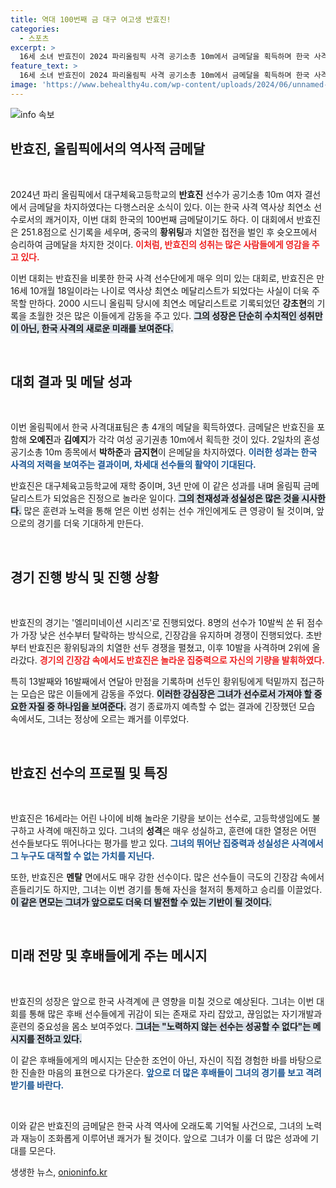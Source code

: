 ```yaml
---
title: 역대 100번째 금 대구 여고생 반효진!
categories:
  - 스포츠
excerpt: >
  16세 소녀 반효진이 2024 파리올림픽 사격 공기소총 10m에서 금메달을 획득하며 한국 사격 역사상 최연소 메달리스트가 되었다. 긴장감 넘치는 접전 끝에 중국의 황위팅을 제치고 100번째 금메달의 주인공으로 우뚝 선 그녀의 기적 같은 역전승을 확인해보세요!
feature_text: >
  16세 소녀 반효진이 2024 파리올림픽 사격 공기소총 10m에서 금메달을 획득하며 한국 사격 역사상 최연소 메달리스트가 되었다. 긴장감 넘치는 접전 끝에 중국의 황위팅을 제치고 100번째 금메달의 주인공으로 우뚝 선 그녀의 기적 같은 역전승을 확인해보세요!
image: 'https://www.behealthy4u.com/wp-content/uploads/2024/06/unnamed-file.png'
---
```


<p><img src="https://www.behealthy4u.com/wp-content/uploads/2024/06/unnamed-file.png" alt="info 속보" /></p>

<h2 data-ke-size="size26">반효진, 올림픽에서의 역사적 금메달</h2>

<p data-ke-size="size16">&nbsp;</p>

<p data-ke-size="size16">2024년 파리 올림픽에서 대구체육고등학교의 <b>반효진</b> 선수가 공기소총 10m 여자 결선에서 금메달을 차지하였다는 다행스러운 소식이 있다. 이는 한국 사격 역사상 최연소 선수로서의 쾌거이자, 이번 대회 한국의 100번째 금메달이기도 하다. 이 대회에서 반효진은 251.8점으로 신기록을 세우며, 중국의 <b>황위팅</b>과 치열한 접전을 벌인 후 슛오프에서 승리하여 금메달을 차지한 것이다. <b><span style="color: #ee2323;">이처럼, 반효진의 성취는 많은 사람들에게 영감을 주고 있다.</span></b>  </p>

<p data-ke-size="size16">이번 대회는 반효진을 비롯한 한국 사격 선수단에게 매우 의미 있는 대회로, 반효진은 만 16세 10개월 18일이라는 나이로 역사상 최연소 메달리스트가 되었다는 사실이 더욱 주목할 만하다. 2000 시드니 올림픽 당시에 최연소 메달리스트로 기록되었던 <b>강초현</b>의 기록을 초월한 것은 많은 이들에게 감동을 주고 있다. <b><span style="background-color: #21538527;">그의 성장은 단순히 수치적인 성취만이 아닌, 한국 사격의 새로운 미래를 보여준다.</span></b></p>

<p data-ke-size="size16">&nbsp;</p>

<h2 data-ke-size="size26">대회 결과 및 메달 성과</h2>

<p data-ke-size="size16">&nbsp;</p>

<p data-ke-size="size16">이번 올림픽에서 한국 사격대표팀은 총 4개의 메달을 획득하였다. 금메달은 반효진을 포함해 <b>오예진</b>과 <b>김예지</b>가 각각 여성 공기권총 10m에서 획득한 것이 있다. 2일차의 혼성 공기소총 10m 종목에서 <b>박하준</b>과 <b>금지현</b>이 은메달을 차지하였다. <b><span style="color: #1a5490;">이러한 성과는 한국 사격의 저력을 보여주는 결과이며, 차세대 선수들의 활약이 기대된다.</span></b></p>

<p data-ke-size="size16">반효진은 대구체육고등학교에 재학 중이며, 3년 만에 이 같은 성과를 내며 올림픽 금메달리스트가 되었음은 진정으로 놀라운 일이다. <b><span style="background-color: #21538527;">그의 천재성과 성실성은 많은 것을 시사한다.</span></b> 많은 훈련과 노력을 통해 얻은 이번 성취는 선수 개인에게도 큰 영광이 될 것이며, 앞으로의 경기를 더욱 기대하게 만든다.</p>

<p data-ke-size="size16">&nbsp;</p>

<h2 data-ke-size="size26">경기 진행 방식 및 진행 상황</h2>

<p data-ke-size="size16">&nbsp;</p>

<p data-ke-size="size16">반효진의 경기는 '엘리미네이션 시리즈'로 진행되었다. 8명의 선수가 10발씩 쏜 뒤 점수가 가장 낮은 선수부터 탈락하는 방식으로, 긴장감을 유지하며 경쟁이 진행되었다. 초반부터 반효진은 황위팅과의 치열한 선두 경쟁을 펼쳤고, 이후 10발을 사격하며 2위에 올라갔다. <b><span style="color: #ee2323;">경기의 긴장감 속에서도 반효진은 놀라운 집중력으로 자신의 기량을 발휘하였다.</span></b></p>

<p data-ke-size="size16">특히 13발째와 16발째에서 연달아 만점을 기록하며 선두인 황위팅에게 턱밑까지 접근하는 모습은 많은 이들에게 감동을 주었다. <b><span style="background-color: #21538527;">이러한 강심장은 그녀가 선수로서 가져야 할 중요한 자질 중 하나임을 보여준다.</span></b> 경기 종료까지 예측할 수 없는 결과에 긴장했던 모습 속에서도, 그녀는 정상에 오르는 쾌거를 이루었다.</p>

<p data-ke-size="size16">&nbsp;</p>

<h2 data-ke-size="size26">반효진 선수의 프로필 및 특징</h2>

<p data-ke-size="size16">&nbsp;</p>

<p data-ke-size="size16">반효진은 16세라는 어린 나이에 비해 놀라운 기량을 보이는 선수로, 고등학생임에도 불구하고 사격에 매진하고 있다. 그녀의 <b>성격</b>은 매우 성실하고, 훈련에 대한 열정은 어떤 선수들보다도 뛰어나다는 평가를 받고 있다. <b><span style="color: #1a5490;">그녀의 뛰어난 집중력과 성실성은 사격에서 그 누구도 대적할 수 없는 가치를 지닌다.</span></b></p>

<p data-ke-size="size16">또한, 반효진은 <b>멘탈</b> 면에서도 매우 강한 선수이다. 많은 선수들이 극도의 긴장감 속에서 흔들리기도 하지만, 그녀는 이번 경기를 통해 자신을 철저히 통제하고 승리를 이끌었다. <b><span style="background-color: #21538527;">이 같은 면모는 그녀가 앞으로도 더욱 더 발전할 수 있는 기반이 될 것이다.</span></b></p>

<p data-ke-size="size16">&nbsp;</p>

<h2 data-ke-size="size26">미래 전망 및 후배들에게 주는 메시지</h2>

<p data-ke-size="size16">&nbsp;</p>

<p data-ke-size="size16">반효진의 성장은 앞으로 한국 사격계에 큰 영향을 미칠 것으로 예상된다. 그녀는 이번 대회를 통해 많은 후배 선수들에게 귀감이 되는 존재로 자리 잡았고, 끊임없는 자기개발과 훈련의 중요성을 몸소 보여주었다. <b><span style="background-color: #21538527;">그녀는 "노력하지 않는 선수는 성공할 수 없다"는 메시지를 전하고 있다.</span></b></p>

<p data-ke-size="size16">이 같은 후배들에게의 메시지는 단순한 조언이 아닌, 자신이 직접 경험한 바를 바탕으로 한 진솔한 마음의 표현으로 다가온다. <b><span style="color: #1a5490;">앞으로 더 많은 후배들이 그녀의 경기를 보고 격려받기를 바란다.</span></b></p>

<p data-ke-size="size16">&nbsp;</p>

<p data-ke-size="size16">이와 같은 반효진의 금메달은 한국 사격 역사에 오래도록 기억될 사건으로, 그녀의 노력과 재능이 조화롭게 이루어낸 쾌거가 될 것이다. 앞으로 그녀가 이룰 더 많은 성과에 기대를 모은다.</p>
생생한 뉴스, <a href="https://onioninfo.kr" rel="dofollow">onioninfo.kr</a>


